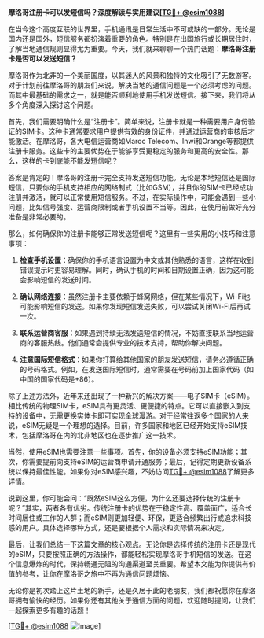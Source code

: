 **摩洛哥注册卡可以发短信吗？深度解读与实用建议[[TG💪+ @esim1088](https://t.me/s/esim1088)]**

在当今这个高度互联的世界里，手机通讯是日常生活中不可或缺的一部分。无论是国内还是国外，短信服务都扮演着重要的角色。特别是在出国旅行或长期居住时，了解当地通信规则显得尤为重要。今天，我们就来聊聊一个热门话题：**摩洛哥注册卡是否可以发送短信？**

摩洛哥作为北非的一个美丽国度，以其迷人的风景和独特的文化吸引了无数游客。对于计划前往摩洛哥的朋友们来说，解决当地的通信问题是一个必须考虑的问题。而其中最基础的需求之一，就是能否顺利地使用手机发送短信。接下来，我们将从多个角度深入探讨这个问题。

首先，我们需要明确什么是“注册卡”。简单来说，注册卡就是一种需要用户身份验证的SIM卡。这种卡通常要求用户提供有效的身份证件，并通过运营商的审核后才能激活。在摩洛哥，各大电信运营商如Maroc Telecom、Inwi和Orange等都提供注册卡服务。这些卡的主要优势在于能够享受更稳定的服务和更高的安全性。那么，这样的卡到底能不能发短信呢？

答案是肯定的！摩洛哥的注册卡完全支持发送短信功能。无论是本地短信还是国际短信，只要你的手机支持相应的网络制式（比如GSM），并且你的SIM卡已经成功注册并激活，就可以正常使用短信服务。不过，在实际操作中，可能会遇到一些小问题，比如信号强度、运营商限制或者手机设置不当等。因此，在使用前做好充分准备是非常必要的。

那么，如何确保你的注册卡能够正常发送短信呢？这里有一些实用的小技巧和注意事项：

1. **检查手机设置**：确保你的手机语言设置为中文或其他熟悉的语言，这样在收到错误提示时更容易理解。同时，确认手机的时间和日期设置正确，因为这可能会影响短信的发送时间。

2. **确认网络连接**：虽然注册卡主要依赖于蜂窝网络，但在某些情况下，Wi-Fi也可能影响短信的发送。如果你发现短信发送失败，可以尝试关闭Wi-Fi后再试一次。

3. **联系运营商客服**：如果遇到持续无法发送短信的情况，不妨直接联系当地运营商的客服热线。他们通常会提供专业的技术支持，帮助你解决问题。

4. **注意国际短信格式**：如果你打算给其他国家的朋友发送短信，请务必遵循正确的号码格式。例如，在发送国际短信时，通常需要在号码前加上国家代码（如中国的国家代码是+86）。

除了上述方法外，近年来还出现了一种新兴的解决方案——电子SIM卡（eSIM）。相比传统的物理SIM卡，eSIM具有更灵活、更便捷的特点。它可以直接嵌入到支持的设备中，无需更换实体卡即可实现全球漫游。对于经常往返多个国家的人来说，eSIM无疑是一个理想的选择。目前，许多国家和地区已经开始支持eSIM技术，包括摩洛哥在内的北非地区也在逐步推广这一技术。

当然，使用eSIM也需要注意一些事项。首先，你的设备必须支持eSIM功能；其次，你需要提前向支持eSIM的运营商申请开通服务；最后，记得定期更新设备系统以保持最佳性能。如果你对eSIM感兴趣，不妨访问[TG💪+ @esim1088](https://t.me/s/esim1088)了解更多详情。

说到这里，你可能会问：“既然eSIM这么方便，为什么还要选择传统的注册卡呢？”其实，两者各有优劣。传统注册卡的优势在于稳定性高、覆盖面广，适合长时间居住或工作的人群；而eSIM则更加轻便、环保，更适合频繁出行或追求科技感的用户。具体选择哪种方式，还是要根据个人需求和实际情况来决定。

最后，让我们总结一下这篇文章的核心观点。无论你是选择传统的注册卡还是现代的eSIM，只要按照正确的方法操作，都能轻松实现摩洛哥手机短信的发送。在这个信息爆炸的时代，保持畅通无阻的沟通渠道至关重要。希望本文能为你提供有价值的参考，让你在摩洛哥之旅中不再为通信问题烦恼。

无论你是初次踏上这片土地的新手，还是久居于此的老朋友，我们都祝愿你在摩洛哥拥有愉快的经历。如果你还有其他关于通信方面的问题，欢迎随时提问，让我们一起探索更多有趣的话题！

[[TG💪+ @esim1088](https://t.me/s/esim1088) ![Image](https://i.postimg.cc/4NQfJmqS/Snipaste-2025-05-13-00-14-12.png)]